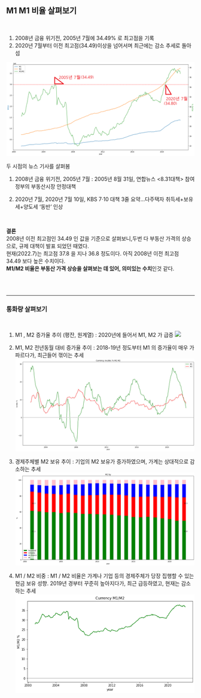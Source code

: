 

## M1 M1 비율 살펴보기  
<Br>

1. 2008년 금융 위기전, 2005년 7월에 34.49% 로 최고점을 기록  
2. 2020년 7월부터 이전 최고점(34.49)이상을 넘어서며 최근에는 감소 추세로 돌아섬  

![](image/M1M2.png)

두 시점의 뉴스 기사를 살펴봄
1. 2008년 금융 위기전, 2005년 7월
  : 2005년 8월 31일, 연합뉴스 <8.31대책> 참여정부의 부동산시장 안정대책  

2. 2020년 7월, 2020년 7월 10일, KBS 7·10 대책 3줄 요약…다주택자 취득세+보유세+양도세 ‘동반’ 인상  

<Br>

**결론**        
2008년 이전 최고점인 34.49 인 값을 기준으로 살펴보니,두번 다 부동산 가격의 상승으로, 규제 대책이 발표 되었던 때였다.   
현재(2022.7)는 최고점 37.8 을 지나 36.8 정도이다. 아직 2008년 이전 최고점 34.49 보다 높은 수치이다.   
**M1/M2 비율은 부동산 가격 상승을 살펴보는 데 있어, 의미있는 수치**인것 같다.  

<br><Br>

---

### 통화량 살펴보기 
<Br>

1. M1 , M2 증가율 추이 (평잔, 원계열)
 : 2020년에 들어서 M1, M2 가 급증
![](image/currency1.png) 

2. M1, M2 전년동월 대비 증가율 추이
 : 2018-19년 정도부터 M1 의 증가율이 매우 가파르다가, 최근들어 꺾이는 추세
![](image/currency2.jpg)  

3. 경제주체별 M2 보유 추이 
 : 기업의 M2 보유가 증가하였으며, 가계는 상대적으로 감소하는 추세
![](image/currency4.png)  
4. M1 / M2 비중
 : M1 / M2 비율은 가계나 기업 등의 경제주체가 당장 집행할 수 있는 현금 보유 성향. 2019년 경부터 꾸준히 높아지다가, 최근 급등하였고, 현재는 감소하는 추세
 ![](image/currency5.png) 